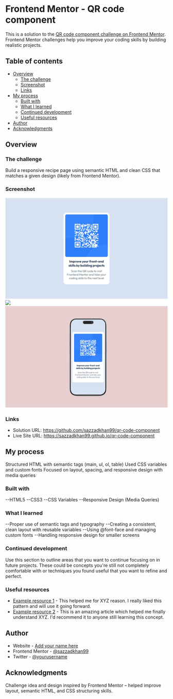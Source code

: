 # Frontend Mentor - QR code component


This is a solution to the [QR code component challenge on Frontend Mentor](https://www.frontendmentor.io/challenges/qr-code-component-iux_sIO_H). Frontend Mentor challenges help you improve your coding skills by building realistic projects. 

## Table of contents

- [Overview](#overview)
  - [The challenge](#the-challenge)
  - [Screenshot](#screenshot)
  - [Links](#links)
- [My process](#my-process)
  - [Built with](#built-with)
  - [What I learned](#what-i-learned)
  - [Continued development](#continued-development)
  - [Useful resources](#useful-resources)
- [Author](#author)
- [Acknowledgments](#acknowledgments)


## Overview

### The challenge

Build a responsive recipe page using semantic HTML and clean CSS that matches a given design (likely from Frontend Mentor).

### Screenshot

![](screenshots/desktop-design.jpg)
![](screenshots/desktop-design-active-stats.jpg)
![](screenshots/mobile-design.jpg)


### Links

- Solution URL: https://github.com/sazzadkhan99/qr-code-component
- Live Site URL: https://sazzadkhan99.github.io/qr-code-component

## My process

Structured HTML with semantic tags (main, ul, ol, table)
Used CSS variables and custom fonts
Focused on layout, spacing, and responsive design with media queries

### Built with

--HTML5
--CSS3
--CSS Variables
--Responsive Design (Media Queries)

### What I learned

--Proper use of semantic tags and typography
--Creating a consistent, clean layout with reusable variables
--Using @font-face and managing custom fonts
--Handling responsive design for smaller screens


### Continued development

Use this section to outline areas that you want to continue focusing on in future projects. These could be concepts you're still not completely comfortable with or techniques you found useful that you want to refine and perfect.


### Useful resources

- [Example resource 1](https://www.example.com) - This helped me for XYZ reason. I really liked this pattern and will use it going forward.
- [Example resource 2](https://www.example.com) - This is an amazing article which helped me finally understand XYZ. I'd recommend it to anyone still learning this concept.


## Author

- Website - [Add your name here](https://www.your-site.com)
- Frontend Mentor - [@sazzadkhan99](https://www.frontendmentor.io/profile/sazzadkhan99)
- Twitter - [@yourusername](https://www.twitter.com/yourusername)


## Acknowledgments

Challenge idea and design inspired by Frontend Mentor – helped improve layout, semantic HTML, and CSS structuring skills.

